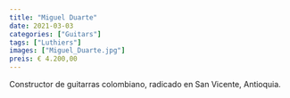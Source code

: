 ```yaml
---
title: "Miguel Duarte"
date: 2021-03-03
categories: ["Guitars"]
tags: ["Luthiers"]
images: ["Miguel_Duarte.jpg"]
preis: € 4.200,00
---
```


Constructor de guitarras colombiano, radicado en San Vicente, Antioquia.
